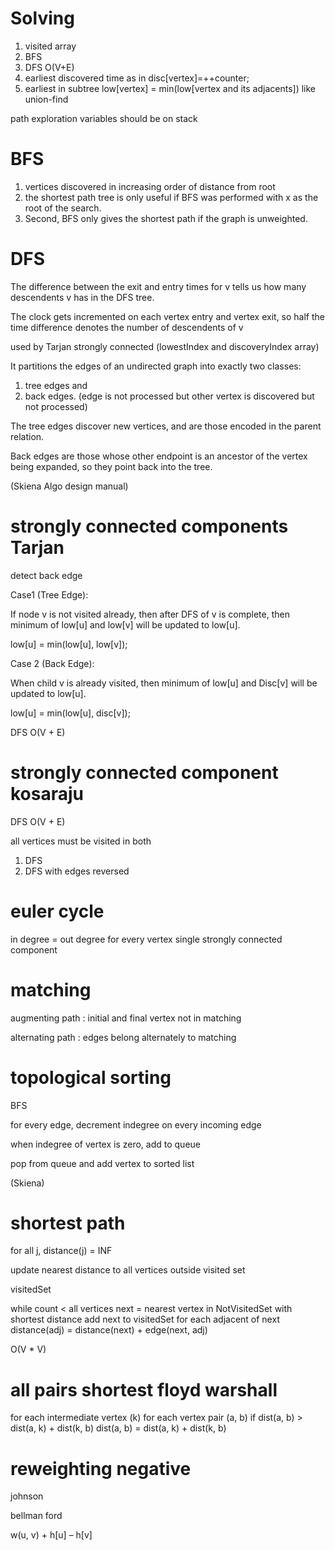 
# Solving

1. visited array
2. BFS
3. DFS O(V+E)
4. earliest discovered time as in disc[vertex]=++counter; 
5. earliest in subtree low[vertex] = min(low[vertex and its adjacents]) like union-find

path exploration variables should be on stack


# BFS

1. vertices discovered in increasing order of distance from root
1. the shortest path tree is only useful if BFS was performed with x as the root of the search. 
1. Second, BFS only gives the shortest path if the graph is unweighted.

# DFS

The difference between the exit and entry times for v tells us how many descendents v has in the DFS tree. 

The clock gets incremented on each vertex entry and vertex exit, so half the time difference 
denotes the number of descendents of v

used by Tarjan strongly connected (lowestIndex and discoveryIndex array)

It partitions the edges of an undirected graph into exactly two classes: 
1. tree edges and 
2. back edges.  (edge is not processed but other vertex is discovered but not processed)

The tree edges discover new vertices, and are those encoded in the parent relation. 

Back edges are those whose other endpoint is an ancestor of the vertex being expanded,
so they point back into the tree.


(Skiena Algo design manual)

# strongly connected components Tarjan

detect back edge

Case1 (Tree Edge): 

If node v is not visited already, then after DFS of v is complete, 
then minimum of low[u] and low[v] will be updated to low[u].

low[u] = min(low[u], low[v]);

Case 2 (Back Edge): 

When child v is already visited, 
then minimum of low[u] and Disc[v] will be updated to low[u].

low[u] = min(low[u], disc[v]);

DFS O(V + E)

# strongly connected component kosaraju

DFS O(V + E)

all vertices must be visited in both
1. DFS 
2. DFS with edges reversed 



# euler cycle

in degree = out degree for every vertex
single strongly connected component


# matching

augmenting path : initial and final vertex not in matching

alternating path : edges belong alternately to matching

# topological sorting

BFS

for every edge, decrement indegree on every incoming edge

when indegree of vertex is zero, add to queue

pop from queue and add vertex to sorted list

(Skiena)


# shortest path

for all j, distance(j) = INF

update nearest distance to all vertices outside visited set

visitedSet

while count < all vertices
   next = nearest vertex in NotVisitedSet with shortest distance 
   add next to visitedSet
   for each adjacent of next
      distance(adj) = distance(next) + edge(next, adj)

O(V * V)

# all pairs shortest floyd warshall
 
for each intermediate vertex (k)
   for each vertex pair (a, b)
      if dist(a, b) > dist(a, k) + dist(k, b)
         dist(a, b) = dist(a, k) + dist(k, b)

# reweighting negative

johnson 

bellman ford

 w(u, v) + h[u] – h[v]

